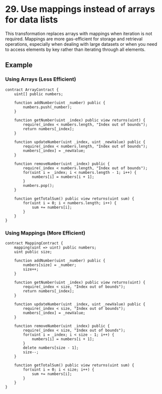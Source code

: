 # 29. Use mappings instead of arrays for data lists

This transformation replaces arrays with mappings when iteration is not required. Mappings are more gas-efficient for storage and retrieval operations, especially when dealing with large datasets or when you need to access elements by key rather than iterating through all elements.

## Example

### Using Arrays (Less Efficient)
```solidity
contract ArrayContract {
    uint[] public numbers;
    
    function addNumber(uint _number) public {
        numbers.push(_number);
    }
    
    function getNumber(uint _index) public view returns(uint) {
        require(_index < numbers.length, "Index out of bounds");
        return numbers[_index];
    }
    
    function updateNumber(uint _index, uint _newValue) public {
        require(_index < numbers.length, "Index out of bounds");
        numbers[_index] = _newValue;
    }
    
    function removeNumber(uint _index) public {
        require(_index < numbers.length, "Index out of bounds");
        for(uint i = _index; i < numbers.length - 1; i++) {
            numbers[i] = numbers[i + 1];
        }
        numbers.pop();
    }
    
    function getTotalSum() public view returns(uint sum) {
        for(uint i = 0; i < numbers.length; i++) {
            sum += numbers[i];
        }
    }
}
```

### Using Mappings (More Efficient)
```solidity
contract MappingContract {
    mapping(uint => uint) public numbers;
    uint public size;
    
    function addNumber(uint _number) public {
        numbers[size] = _number;
        size++;
    }
    
    function getNumber(uint _index) public view returns(uint) {
        require(_index < size, "Index out of bounds");
        return numbers[_index];
    }
    
    function updateNumber(uint _index, uint _newValue) public {
        require(_index < size, "Index out of bounds");
        numbers[_index] = _newValue;
    }
    
    function removeNumber(uint _index) public {
        require(_index < size, "Index out of bounds");
        for(uint i = _index; i < size - 1; i++) {
            numbers[i] = numbers[i + 1];
        }
        delete numbers[size - 1];
        size--;
    }
    
    function getTotalSum() public view returns(uint sum) {
        for(uint i = 0; i < size; i++) {
            sum += numbers[i];
        }
    }
}
```